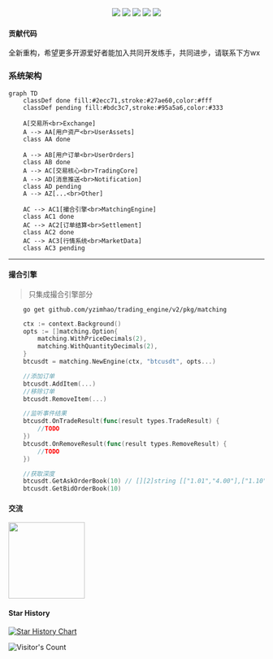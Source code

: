 
<p align="center">
    <img src="https://img.shields.io/github/stars/yzimhao/trading_engine?style=social">
    <img src="https://img.shields.io/github/forks/yzimhao/trading_engine?style=social">
	<img src="https://img.shields.io/github/issues/yzimhao/trading_engine">
	<img src="https://img.shields.io/github/repo-size/yzimhao/trading_engine">
	<img src="https://img.shields.io/github/license/yzimhao/trading_engine">
</p>


#### 贡献代码
  全新重构，希望更多开源爱好者能加入共同开发练手，共同进步，请联系下方wx



### 系统架构
```mermaid
graph TD
    classDef done fill:#2ecc71,stroke:#27ae60,color:#fff  
    classDef pending fill:#bdc3c7,stroke:#95a5a6,color:#333

    A[交易所<br>Exchange]
    A --> AA[用户资产<br>UserAssets]
    class AA done

    A --> AB[用户订单<br>UserOrders]
    class AB done
    A --> AC[交易核心<br>TradingCore]
    A --> AD[消息推送<br>Notification]
    class AD pending
    A --> AZ[...<br>Other]

    AC --> AC1[撮合引擎<br>MatchingEngine]
    class AC1 done
    AC --> AC2[订单结算<br>Settlement]
    class AC2 done
    AC --> AC3[行情系统<br>MarketData]
    class AC3 pending
```

---

#### 撮合引擎
> 只集成撮合引擎部分

```
    go get github.com/yzimhao/trading_engine/v2/pkg/matching
```

```go
    ctx := context.Background()
    opts := []matching.Option{
        matching.WithPriceDecimals(2),
        matching.WithQuantityDecimals(2),
    }
    btcusdt = matching.NewEngine(ctx, "btcusdt", opts...)

    //添加订单
    btcusdt.AddItem(...)
    //移除订单
    btcusdt.RemoveItem(...)

    //监听事件结果
    btcusdt.OnTradeResult(func(result types.TradeResult) {
        //TODO
    })
    btcusdt.OnRemoveResult(func(result types.RemoveResult) {
        //TODO
    })

    //获取深度
    btcusdt.GetAskOrderBook(10) // [][2]string [["1.01","4.00"],["1.10","2.00"]]
    btcusdt.GetBidOrderBook(10)

```


 
  #### 交流
<img src="https://github.com/yzimhao/trading_engine/blob/main/documents/images/wechat.jpg?raw=true" width = "150"/>

  #### Star History

[![Star History Chart](https://api.star-history.com/svg?repos=yzimhao/trading_engine&type=Date)](https://star-history.com/#yzimhao/trading_engine&Date)

![Visitor's Count](https://profile-counter.glitch.me/yzimhao_trading_engine/count.svg)